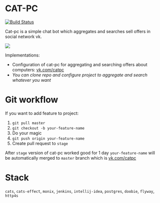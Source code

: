 
# CAT-PC

[![Build Status](https://travis-ci.org/oybek/catpc.svg?branch=master)](https://travis-ci.org/oybek/catpc)

Cat-pc is a simple chat bot which aggregates and searches sell offers in social network vk.

![](https://thumbs.gfycat.com/FluffyPiercingEkaltadeta-size_restricted.gif)

Implementations:

* Configuration of cat-pc for aggregating and searching offers about computers: [vk.com/catpc](https://vk.com/catpc)
* _You can clone repo and configure project to aggregate and search whatever you want_

# Git workflow

If you want to add feature to project:

1. `git pull master`
2. `git checkout -b your-feature-name`
3. Do your magic
4. `git push origin your-feature-name`
5. Create pull request to `stage`

After `stage` version of cat-pc worked good for 1 day `your-feature-name` will be automatically
merged to `master` branch which is [vk.com/catpc](https://vk.com/catpc)

# Stack

`cats`, `cats-effect`, `monix`, `jenkins`, `intellij-idea`, `postgres`, `doobie`, `flyway`, `http4s`
